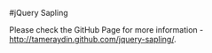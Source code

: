 #jQuery Sapling

Please check the GitHub Page for more information - http://tameraydin.github.com/jquery-sapling/.
